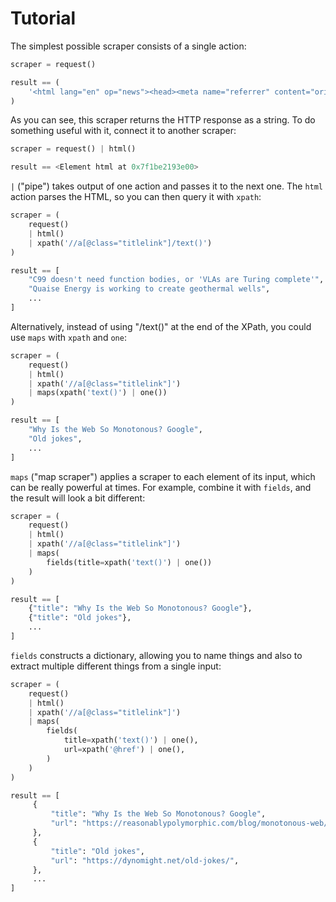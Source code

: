 # Tutorial

The simplest possible scraper consists of a single action:

```python
scraper = request()
```
```python
result == (
    '<html lang="en" op="news"><head><meta name="referrer" content="origin">...'
)
```

As you can see, this scraper returns the HTTP response as a string. To do
something useful with it, connect it to another scraper:

```python
scraper = request() | html()
```
```python
result == <Element html at 0x7f1be2193e00>
```

`|` ("pipe") takes output of one action and passes it to the next one. The
`html` action parses the HTML, so you can then query it with `xpath`:

```python
scraper = (
    request()
    | html()
    | xpath('//a[@class="titlelink"]/text()')
)
```
```python
result == [
    "C99 doesn't need function bodies, or 'VLAs are Turing complete'",
    "Quaise Energy is working to create geothermal wells",
    ...
]
```

Alternatively, instead of using "/text()" at the end of the XPath, you could use
`maps` with `xpath` and `one`:

```python
scraper = (
    request()
    | html()
    | xpath('//a[@class="titlelink"]')
    | maps(xpath('text()') | one())
)
```
```python
result == [
    "Why Is the Web So Monotonous? Google",
    "Old jokes",
    ...
]
```

`maps` ("map scraper") applies a scraper to each element of its input, which can
be really powerful at times. For example, combine it with `fields`, and the
result will look a bit different:

```python
scraper = (
    request()
    | html()
    | xpath('//a[@class="titlelink"]')
    | maps(
        fields(title=xpath('text()') | one())
    )
)
```
```python
result == [
    {"title": "Why Is the Web So Monotonous? Google"},
    {"title": "Old jokes"},
    ...
]
```

`fields` constructs a dictionary, allowing you to name things and also to
extract multiple different things from a single input:

```python
scraper = (
    request()
    | html()
    | xpath('//a[@class="titlelink"]')
    | maps(
        fields(
            title=xpath('text()') | one(),
            url=xpath('@href') | one(),
        )
    )
)
```
```python
result == [
     {
         "title": "Why Is the Web So Monotonous? Google",
         "url": "https://reasonablypolymorphic.com/blog/monotonous-web/index.html",
     },
     {
         "title": "Old jokes",
         "url": "https://dynomight.net/old-jokes/",
     },
     ...
]
```
